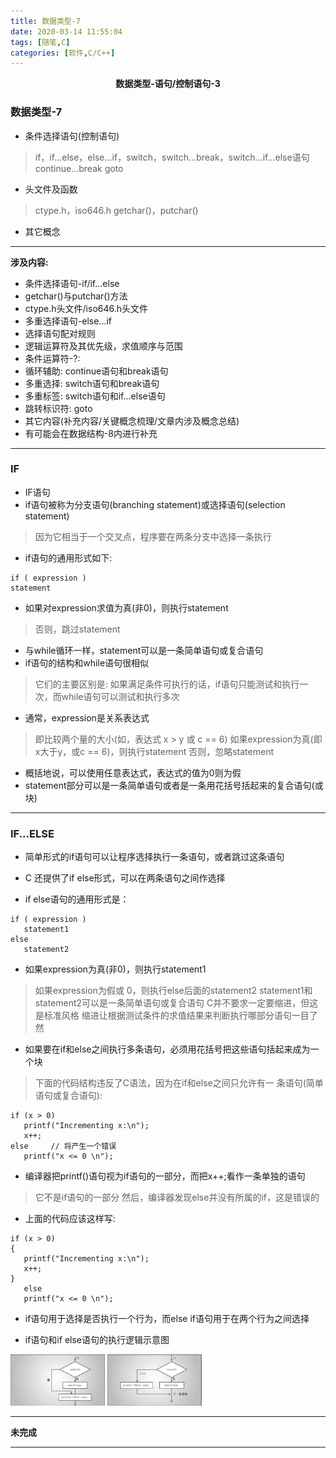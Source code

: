```yaml
---
title: 数据类型-7
date: 2020-03-14 11:55:04
tags: [随笔,C]
categories: [软件,C/C++]
---
```


<center><strong>数据类型-语句/控制语句-3 </strong></center>

<!-- more -->

### 数据类型-7

* 条件选择语句(控制语句)
> if，if...else，else...if，switch，switch...break，switch...if...else语句
> continue...break
> goto

* 头文件及函数
> ctype.h，iso646.h
> getchar()，putchar()

* 其它概念

---

**涉及内容:**

* 条件选择语句-if/if...else
* getchar()与putchar()方法
* ctype.h头文件/iso646.h头文件
* 多重选择语句-else...if
* 选择语句配对规则
* 逻辑运算符及其优先级，求值顺序与范围
* 条件运算符-?:
* 循环辅助: continue语句和break语句
* 多重选择: switch语句和break语句
* 多重标签: switch语句和if...else语句
* 跳转标识符: goto
* 其它内容(补充内容/关键概念梳理/文章内涉及概念总结)
* 有可能会在数据结构-8内进行补充

---

### IF

* IF语句
* if语句被称为分支语句(branching statement)或选择语句(selection statement)
> 因为它相当于一个交叉点，程序要在两条分支中选择一条执行

* if语句的通用形式如下:
```
if ( expression )
statement
```

* 如果对expression求值为真(非0)，则执行statement
> 否则，跳过statement
* 与while循环一样，statement可以是一条简单语句或复合语句
* if语句的结构和while语句很相似
> 它们的主要区别是: 如果满足条件可执行的话，if语句只能测试和执行一次，而while语句可以测试和执行多次

* 通常，expression是关系表达式
> 即比较两个量的大小(如，表达式 x > y 或 c == 6)
> 如果expression为真(即x大于y，或c == 6)，则执行statement
> 否则，忽略statement
* 概括地说，可以使用任意表达式，表达式的值为0则为假
* statement部分可以是一条简单语句或者是一条用花括号括起来的复合语句(或块)

---

### IF...ELSE

* 简单形式的if语句可以让程序选择执行一条语句，或者跳过这条语句
* C 还提供了if else形式，可以在两条语句之间作选择

* if else语句的通用形式是：
```
if ( expression )
   statement1
else
   statement2
```

* 如果expression为真(非0)，则执行statement1
> 如果expression为假或 0，则执行else后面的statement2
> statement1和statement2可以是一条简单语句或复合语句
> C并不要求一定要缩进，但这是标准风格
> 缩进让根据测试条件的求值结果来判断执行哪部分语句一目了然

* 如果要在if和else之间执行多条语句，必须用花括号把这些语句括起来成为一个块
> 下面的代码结构违反了C语法，因为在if和else之间只允许有一 条语句(简单语句或复合语句):
```
if (x > 0)
   printf("Incrementing x:\n");
   x++;
else　　　// 将产生一个错误
   printf("x <= 0 \n");
```

* 编译器把printf()语句视为if语句的一部分，而把x++;看作一条单独的语句
> 它不是if语句的一部分
> 然后，编译器发现else并没有所属的if，这是错误的

* 上面的代码应该这样写:
```
if (x > 0)
{
   printf("Incrementing x:\n");
   x++;
}
   else
   printf("x <= 0 \n");
```

* if语句用于选择是否执行一个行为，而else if语句用于在两个行为之间选择

* if语句和if else语句的执行逻辑示意图

<img src="/images/数据类型-7/IF语句1.png" width="30%" height="30%">

<img src="/images/数据类型-7/IF...ELSE语句-1.png" width="30%" height="30%">

---

**未完成**

---



